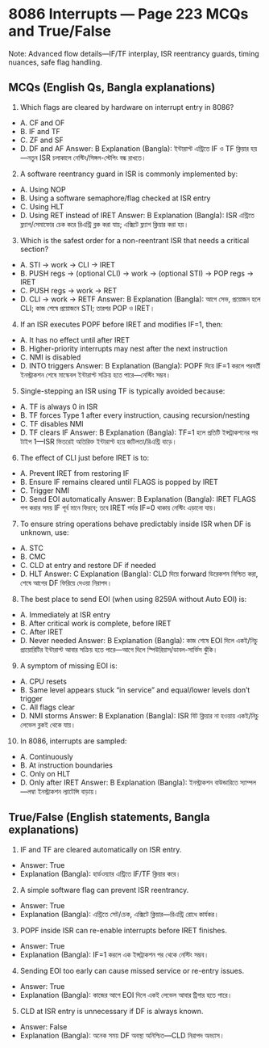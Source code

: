 # 8086 Interrupts — Page 223 MCQs and True/False

Note: Advanced flow details—IF/TF interplay, ISR reentrancy guards, timing nuances, safe flag handling.

## MCQs (English Qs, Bangla explanations)

1) Which flags are cleared by hardware on interrupt entry in 8086?
- A. CF and OF
- B. IF and TF
- C. ZF and SF
- D. DF and AF
Answer: B
Explanation (Bangla): ইন্টারাপ্ট এন্ট্রিতে IF ও TF ক্লিয়ার হয়—নতুন ISR চলাকালে নেস্টিং/সিঙ্গল-স্টেপিং বন্ধ রাখতে।

2) A software reentrancy guard in ISR is commonly implemented by:
- A. Using NOP
- B. Using a software semaphore/flag checked at ISR entry
- C. Using HLT
- D. Using RET instead of IRET
Answer: B
Explanation (Bangla): ISR এন্ট্রিতে ফ্ল্যাগ/সেমাফোর চেক করে রিএন্ট্রি ব্লক করা যায়; এক্সিটে ফ্ল্যাগ ক্লিয়ার করা হয়।

3) Which is the safest order for a non-reentrant ISR that needs a critical section?
- A. STI → work → CLI → IRET
- B. PUSH regs → (optional CLI) → work → (optional STI) → POP regs → IRET
- C. PUSH regs → work → RET
- D. CLI → work → RETF
Answer: B
Explanation (Bangla): আগে সেভ, প্রয়োজন হলে CLI; কাজ শেষে প্রয়োজনে STI; তারপর POP ও IRET।

4) If an ISR executes POPF before IRET and modifies IF=1, then:
- A. It has no effect until after IRET
- B. Higher-priority interrupts may nest after the next instruction
- C. NMI is disabled
- D. INTO triggers
Answer: B
Explanation (Bangla): POPF দিয়ে IF=1 করলে পরবর্তী ইনস্ট্রাকশন শেষে মাস্কেবল ইন্টারাপ্ট সক্রিয় হতে পারে—নেস্টিং সম্ভব।

5) Single-stepping an ISR using TF is typically avoided because:
- A. TF is always 0 in ISR
- B. TF forces Type 1 after every instruction, causing recursion/nesting
- C. TF disables NMI
- D. TF clears IF
Answer: B
Explanation (Bangla): TF=1 হলে প্রতিটি ইন্সট্রাকশনের পর টাইপ 1—ISR ভিতরেই অতিরিক্ত ইন্টারাপ্ট হয়ে জটিলতা/রিএন্ট্রি বাড়ে।

6) The effect of CLI just before IRET is to:
- A. Prevent IRET from restoring IF
- B. Ensure IF remains cleared until FLAGS is popped by IRET
- C. Trigger NMI
- D. Send EOI automatically
Answer: B
Explanation (Bangla): IRET FLAGS পপ করার সময় IF পূর্ব মানে ফিরবে; তবে IRET পর্যন্ত IF=0 থাকায় নেস্টিং এড়ানো যায়।

7) To ensure string operations behave predictably inside ISR when DF is unknown, use:
- A. STC
- B. CMC
- C. CLD at entry and restore DF if needed
- D. HLT
Answer: C
Explanation (Bangla): CLD দিয়ে forward ডিরেকশন নিশ্চিত করা, শেষে আগের DF ফিরিয়ে দেওয়া নিরাপদ।

8) The best place to send EOI (when using 8259A without Auto EOI) is:
- A. Immediately at ISR entry
- B. After critical work is complete, before IRET
- C. After IRET
- D. Never needed
Answer: B
Explanation (Bangla): কাজ শেষে EOI দিলে একই/নিচু প্রায়োরিটির ইন্টারাপ্ট আবার সক্রিয় হতে পারে—আগে দিলে স্পিউরিয়াস/ডাবল-সার্ভিস ঝুঁকি।

9) A symptom of missing EOI is:
- A. CPU resets
- B. Same level appears stuck “in service” and equal/lower levels don’t trigger
- C. All flags clear
- D. NMI storms
Answer: B
Explanation (Bangla): ISR বিট ক্লিয়ার না হওয়ায় একই/নিচু লেভেল ব্লকই থেকে যায়।

10) In 8086, interrupts are sampled:
- A. Continuously
- B. At instruction boundaries
- C. Only on HLT
- D. Only after IRET
Answer: B
Explanation (Bangla): ইনস্ট্রাকশন বাউন্ডারিতে স্যাম্পল—লম্বা ইনস্ট্রাকশন ল্যাটেন্সি বাড়ায়।

## True/False (English statements, Bangla explanations)

1) IF and TF are cleared automatically on ISR entry.
- Answer: True
- Explanation (Bangla): হার্ডওয়্যার এন্ট্রিতে IF/TF ক্লিয়ার করে।

2) A simple software flag can prevent ISR reentrancy.
- Answer: True
- Explanation (Bangla): এন্ট্রিতে সেট/চেক, এক্সিটে ক্লিয়ার—রিএন্ট্রি রোধে কার্যকর।

3) POPF inside ISR can re-enable interrupts before IRET finishes.
- Answer: True
- Explanation (Bangla): IF=1 করলে এক ইন্সট্রাকশন পর থেকে নেস্টিং সম্ভব।

4) Sending EOI too early can cause missed service or re-entry issues.
- Answer: True
- Explanation (Bangla): কাজের আগে EOI দিলে একই লেভেল আবার ট্রিগার হতে পারে।

5) CLD at ISR entry is unnecessary if DF is always known.
- Answer: False
- Explanation (Bangla): অনেক সময় DF অবস্থা অনিশ্চিত—CLD নিরাপদ অভ্যাস।
